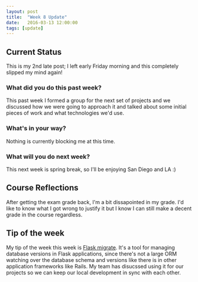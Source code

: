 ```yaml
---
layout: post
title:  "Week 8 Update"
date:   2016-03-13 12:00:00
tags: [update]
---
```


## Current Status ##

This is my 2nd late post; I left early Friday morning and this completely
slipped my mind again!

### What did you do this past week? ###

This past week I formed a group for the next set of projects and we discussed
how we were going to approach it and talked about some initial pieces of work
and what technologies we'd use.

### What's in your way? ###

Nothing is currently blocking me at this time.

### What will you do next week? ###

This next week is spring break, so I'll be enjoying San Diego and LA :)

## Course Reflections ##

After getting the exam grade back, I'm a bit dissapointed in my grade. I'd like
to know what I got wrong to justify it but I know I can still make a decent
grade in the course regardless.

## Tip of the week ##

My tip of the week this week is [Flask migrate][flaskmigrate]. It's a tool for
managing database versions in Flask applications, since there's not a large ORM
watching over the database schema and versions like there is in other
application frameworks like Rails. My team has disucssed using it for our
projects so we can keep our local development in sync with each other.

[flaskmigrate]: https://flask-migrate.readthedocs.org/en/latest/
